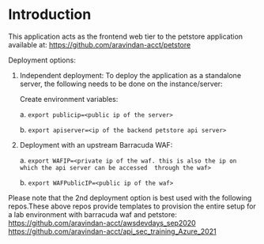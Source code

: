 # Introduction

This application acts as the frontend web tier to the petstore application available at: https://github.com/aravindan-acct/petstore

Deployment options:
1. Independent deployment: To deploy the application as a standalone server, the following needs to be done on the instance/server:

    Create environment variables:

    a. `export publicip=<public ip of the server>`

    b. `export apiserver=<ip of the backend petstore api server>`

2. Deployment with an upstream Barracuda WAF:

    a. `export WAFIP=<private ip of the waf. this is also the ip on which the api server can be accessed  through the waf>`

    b. `export WAFPublicIP=<public ip of the waf>`


Please note that the 2nd deployment option is best used with the following repos.These above repos provide templates to provision the entire setup for a lab environment with barracuda waf and petstore:
https://github.com/aravindan-acct/awsdevdays_sep2020
https://github.com/aravindan-acct/api_sec_training_Azure_2021

